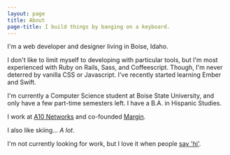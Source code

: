 ```yaml
---
layout: page
title: About
page-title: I build things by banging on a keyboard.
---
```


I'm a web developer and designer living in Boise, Idaho.   

I don't like to limit myself to developing with particular tools, but I'm most experienced with Ruby on Rails, Sass, and Coffeescript. Though, I'm never deterred by vanilla CSS or Javascript. I've recently started learning Ember and Swift.

I'm currently a Computer Science student at Boise State University, and only have a few part-time semesters left. I have a B.A. in Hispanic Studies.

I work at [A10 Networks](https://a10networks.com) and co-founded [Margin](http://margin.io).

I also like skiing... _A lot_.

<p class="message spacious-y">
  I'm not currently looking for work, but I love it when people <a href="mailto:johnotander@icloud.com">say 'hi'</a>. 
</p>
